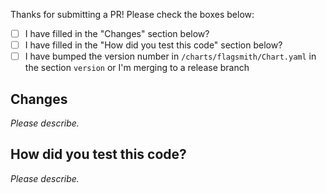 Thanks for submitting a PR! Please check the boxes below:

- [ ] I have filled in the "Changes" section below?
- [ ] I have filled in the "How did you test this code" section below?
- [ ] I have bumped the version number in `/charts/flagsmith/Chart.yaml` in the section `version` or I'm merging to a
      release branch

## Changes

_Please describe._

## How did you test this code?

<!-- If the answer is manually, please include a quick step-by-step on how to test this PR. -->

_Please describe._
